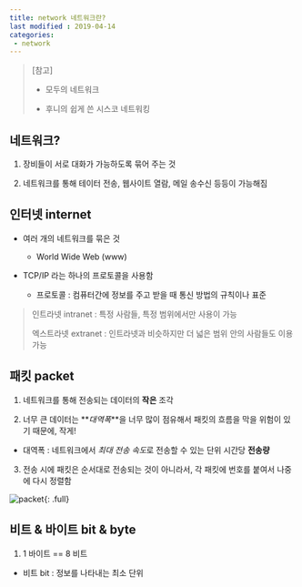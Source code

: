 ```yaml
---
title: network 네트워크란?
last modified : 2019-04-14
categories:
 - network
---
```






>  [참고]
>
>  - 모두의 네트워크
>
>  - 후니의 쉽게 쓴 시스코 네트워킹
>
>    





## 네트워크?

1) 장비들이 서로 대화가 가능하도록 묶어 주는 것

2) 네트워크를 통해 테이터 전송, 웹사이트 열람, 메일 송수신 등등이 가능해짐





## 인터넷 internet

- 여러 개의 네트워크를 묶은 것

  - World Wide Web (www)

- TCP/IP 라는 하나의 프로토콜을 사용함

  - 프로토콜 : 컴퓨터간에 정보를 주고 받을 때 통신 방법의 규칙이나 표준

  

> 인트라넷 intranet : 특정 사람들, 특정 범위에서만 사용이 가능
>
> 엑스트라넷 extranet : 인트라넷과 비슷하지만 더 넓은 범위 안의 사람들도 이용 가능





## 패킷 packet

1) 네트워크를 통해 전송되는 데이터의 **작은** 조각

2) 너무 큰 데이터는 **_대역폭_**을 너무 많이 점유해서 패킷의 흐름을 막을 위험이 있기 때문에, 작게!

+ 대역폭 : 네트워크에서 *최대 전송 속도*로 전송할 수 있는 단위 시간당 __전송량__

3) 전송 시에 패킷은 순서대로 전송되는 것이 아니라서, 각 패킷에 번호를 붙여서 나중에 다시 정렬함



![packet]({{site.url}}{{site.baseurl}}/assets/images/packet.png){: .full}



## 비트 & 바이트 bit & byte

1) 1 바이트 == 8 비트

+ 비트 bit : 정보를 나타내는 최소 단위